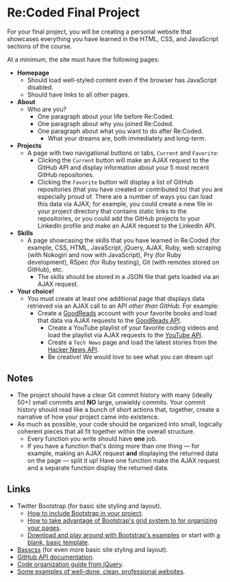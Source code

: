 # Re:Coded Final Project

For your final project, you will be creating a personal website that showcases everything you have learned in the HTML, CSS, and JavaScript sections of the course.

At a minimum, the site must have the following pages:
 - **Homepage**
   + Should load well-styled content even if the browser has JavaScript disabled.
   + Should have links to all other pages.
 - **About**
   + Who are you?
     * One paragraph about your life before Re:Coded.
     * One paragraph about why you joined Re:Coded.
     * One paragraph about what you want to do after Re:Coded.
       - What your dreams are, both immediately and long-term.
 - **Projects**
   + A page with two navigational buttons or tabs, `Current` and `Favorite`:
     * Clicking the `Current` button will make an AJAX request to the GitHub API and display information about your 5 most recent GitHub repositories.
     * Clicking the `Favorite` button will display a list of GitHub repositories (that you have created or contributed to) that you are especially proud of. There are a number of ways you can load this data via AJAX; for example, you could create a new file in your project directory that contains static links to the repositories, or you could add the GitHub projects to your LinkedIn profile and make an AJAX request to the LinkedIn API.
 - **Skills**
   + A page showcasing the skills that you have learned in Re:Coded (for example, CSS, HTML, JavaScript, jQuery, AJAX, Ruby, web scraping (with Nokogiri and now with JavaScript), Pry (for Ruby development), RSpec (for Ruby testing), Git (with remotes stored on GitHub), etc.
     * The skills should be stored in a JSON file that gets loaded via an AJAX request.
 - **Your choice!**
   + You must create at least one additional page that displays data retrieved via an AJAX call to an API *other than GitHub*. For example:
     * Create a [GoodReads](https://www.goodreads.com/) account with your favorite books and load that data via AJAX requests to the [GoodReads API](https://www.goodreads.com/api).
       - Create a YouTube playlist of your favorite coding videos and load the playlist via AJAX requests to the [YouTube API](https://developers.google.com/youtube/).
       - Create a `Tech News` page and load the latest stories from the [Hacker News API](https://github.com/HackerNews/API).
       - Be creative! We would love to see what you can dream up!

## Notes
 - The project should have a clear Git commit history with many (ideally 50+) small commits and **NO** large, unwieldy commits. Your commit history should read like a bunch of short actions that, together, create a narrative of how your project came into existence.
 - As much as possible, your code should be organized into small, logically coherent pieces that all fit together within the overall structure.
   + Every function you write should have **one** job.
   + If you have a function that's doing more than one thing — for example, making an AJAX request **and** displaying the returned data on the page — split it up! Have one function make the AJAX request and a separate function display the returned data.

## Links
 - Twitter Bootstrap (for basic site styling and layout).
   + [How to include Bootstrap in your project](http://getbootstrap.com/getting-started/).
   + [How to take advantage of Bootstrap's grid system to for organizing your pages](http://getbootstrap.com/css/#grid).
   + [Download and play around with Bootstrap's examples](http://getbootstrap.com/getting-started/#examples) or start with [a blank, basic template](http://getbootstrap.com/getting-started/#template).
 - [Basscss](http://basscss.com/) (for even more basic site styling and layout).
 - [GitHub API documentation](https://developer.github.com/v3/).
 - [Code organization guide from jQuery](https://learn.jquery.com/code-organization/).
 - [Some examples of well-done, clean, professional websites](https://www.awwwards.com/websites/clean/).

